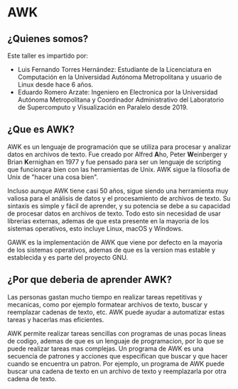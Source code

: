 # AWK

## ¿Quienes somos?
Este taller es impartido por:
- Luis Fernando Torres Hernández: Estudiante de la Licenciatura en Computación en la Universidad Autónoma Metropolitana y usuario de Linux desde hace 6 años.
- Eduardo Romero Arzate: Ingeniero en Electronica por la Universidad Autónoma Metropolitana y Coordinador Administrativo del Laboratorio de Supercomputo y Visualización en Paralelo desde 2019.

## ¿Que es AWK?
AWK es un lenguaje de programación que se utiliza para procesar y analizar datos en archivos de texto.
Fue creado por Alfred **A**ho, Peter **W**einberger y Brian **K**ernighan en 1977 y fue pensado para ser un lenguaje de scripting que funcionara bien con las herramientas de Unix. AWK sigue la filosofia de Unix de "hacer una cosa bien".

Incluso aunque AWK tiene casi 50 años, sigue siendo una herramienta muy valiosa para el análisis de datos y el procesamiento de archivos de texto. Su sintaxis es simple y fácil de aprender, y su potencia se debe a su capacidad de procesar datos en archivos de texto. Todo esto sin necesidad de usar librerias externas, ademas de que esta presente en la mayoria de los sistemas operativos, esto incluye Linux, macOS y Windows.

GAWK es la implementación de AWK que viene por defecto en la mayoria de los sistemas operativos, ademas de que es la version mas estable y establecida y es parte del proyecto GNU.

## ¿Por que deberia de aprender AWK?
Las personas gastan mucho tiempo en realizar tareas repetitivas y mecanicas, como por ejemplo formatear archivos de texto, buscar y reemplazar cadenas de texto, etc. AWK puede ayudar a automatizar estas tareas y hacerlas mas eficientes.

AWK permite realizar tareas sencillas con programas de unas pocas lineas de codigo, ademas de que es un lenguaje de programacion, por lo que se puede realizar tareas mas complejas. Un programa de AWK es una secuencia de patrones y acciones que especifican que buscar y que hacer cuando se encuentra un patron. Por ejemplo, un programa de AWK puede buscar una cadena de texto en un archivo de texto y reemplazarla por otra cadena de texto. 
